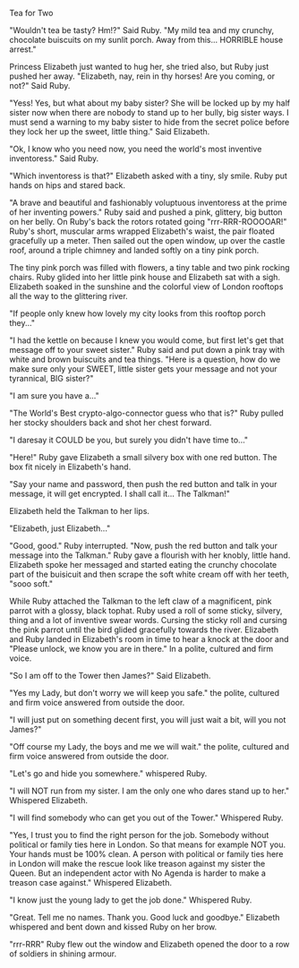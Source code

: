 Tea for Two


"Wouldn't tea be tasty? Hm!?" Said Ruby. "My mild tea and my crunchy, chocolate buiscuits on my sunlit porch. Away from this... HORRIBLE house arrest."

Princess Elizabeth just wanted to hug her, she tried also, but Ruby just pushed her away.
"Elizabeth, nay, rein in thy horses! Are you coming, or not?" Said Ruby.

"Yess! Yes, but what about my baby sister? She will be locked up by my half sister now when there are nobody to stand up to her bully, big sister ways. I must send a warning to my baby sister to hide from the secret police before they lock her up the sweet, little thing." Said Elizabeth.

"Ok, I know who you need now, you need the world's most inventive inventoress." Said Ruby.

"Which inventoress is that?" Elizabeth asked with a tiny, sly smile. Ruby put hands on hips and stared back.

"A brave and beautiful and fashionably voluptuous inventoress at the prime of her inventing powers." Ruby said and pushed a pink, glittery, big button on her belly. On Ruby's back the rotors rotated going "rrr-RRR-ROOOOAR!" Ruby's short, muscular arms wrapped Elizabeth's waist, the pair floated gracefully up a meter. Then sailed out the open window, up over the castle roof, around a triple chimney and landed softly on a tiny pink porch.


The tiny pink porch was filled with flowers, a tiny table and two pink rocking chairs. Ruby glided into her little pink house and Elizabeth sat with a sigh. Elizabeth soaked in the sunshine and the colorful view of London rooftops all the way to the glittering river.

"If people only knew how lovely my city looks from this rooftop porch they..."

"I had the kettle on because I knew you would come, but first let's get that message off to your sweet sister." Ruby said and put down a pink tray with white and brown buiscuits and tea things. "Here is a question, how do we make sure only your SWEET, little sister gets your message and not your tyrannical, BIG sister?"

"I am sure you have a..."

"The World's Best crypto-algo-connector guess who that is?" Ruby pulled her stocky shoulders back and shot her chest forward.

"I daresay it COULD be you, but surely you didn't have time to..."

"Here!" Ruby gave Elizabeth a small silvery box with one red button. The box fit nicely in Elizabeth's hand.

"Say your name and password, then push the red button and talk in your message, it will get encrypted. I shall call it... The Talkman!"

Elizabeth held the Talkman to her lips.

"Elizabeth, just Elizabeth..."

"Good, good." Ruby interrupted. "Now, push the red button and talk your message into the Talkman." Ruby gave a flourish with her knobly, little hand. Elizabeth spoke her messaged and started eating the crunchy chocolate part of the buisicuit and then scrape the soft white cream off with her teeth, "sooo soft."


While Ruby attached the Talkman to the left claw of a magnificent, pink parrot with a glossy, black tophat. Ruby used a roll of some sticky, silvery, thing and a lot of inventive swear words. Cursing the sticky roll and cursing the pink parrot until the bird glided gracefully towards the river. Elizabeth and Ruby landed in Elizabeth's room in time to hear a knock at the door and "Please unlock, we know you are in there." In a polite, cultured and firm voice.

"So I am off to the Tower then James?" Said Elizabeth.

"Yes my Lady, but don't worry we will keep you safe." the polite, cultured and firm voice answered from outside the door.

"I will just put on something decent first, you will just wait a bit, will you not James?"

"Off course my Lady, the boys and me we will wait." the polite, cultured and firm voice answered from outside the door.

"Let's go and hide you somewhere." whispered Ruby.

"I will NOT run from my sister. I am the only one who dares stand up to her." Whispered Elizabeth.

"I will find somebody who can get you out of the Tower." Whispered Ruby.

"Yes, I trust you to find the right person for the job. Somebody without political or family ties here in London. So that means for example NOT you. Your hands must be 100% clean. A person with political or family ties here in London will make the rescue look like treason against my sister the Queen. But an independent actor with No Agenda is harder to make a treason case against." Whispered Elizabeth.

"I know just the young lady to get the job done." Whispered Ruby.

"Great. Tell me no names. Thank you. Good luck and goodbye." Elizabeth whispered and bent down and kissed Ruby on her brow.

"rrr-RRR" Ruby flew out the window and Elizabeth opened the door to a row of soldiers in shining armour.
